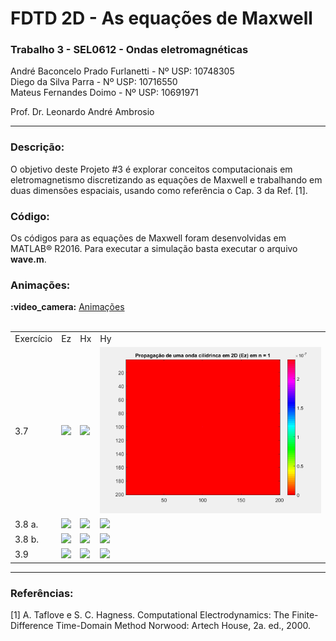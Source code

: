# FDTD 2D - As equações de Maxwell
<h3>Trabalho 3 - SEL0612 - Ondas eletromagnéticas</h3>

André Baconcelo Prado Furlanetti - Nº USP: 10748305 </br>
Diego da Silva Parra - Nº USP: 10716550</br>
Mateus Fernandes Doimo - Nº USP: 10691971</br>

<p>Prof. Dr. Leonardo André Ambrosio</p>
<hr>

<h3>Descrição:</h3>
<p>O objetivo deste Projeto #3 é explorar conceitos computacionais em eletromagnetismo discretizando as equações de Maxwell e trabalhando em duas dimensões espaciais, usando como referência o Cap. 3 da Ref. [1].</p>

<h3>Código:</h3>
<p>Os códigos para as equações de Maxwell foram desenvolvidas em MATLAB® R2016. Para executar a simulação basta executar o arquivo <b>wave.m</b>.</p>

<h3>Animações:</h3>
<b>:video_camera:</b> <a href="https://github.com/andrebpradof/maxwell-equations/tree/master/animacoes">Animações</a><br><br>
<table width="100%">
<tr>
    <td>Exercício</td>
    <td>Ez</td>
    <td>Hx</td>
    <td>Hy</td>
</tr>
<tr>
    <td>3.7</td>
    <td><img src="https://github.com/andrebpradof/maxwell-equations/blob/master/animacoes/3.7/3_7_Ez.gif"></td>
    <td><img src="https://github.com/andrebpradof/maxwell-equations/blob/master/animacoes/3.7/3_7_Hx.gif"></td>
    <td><img src="https://github.com/andrebpradof/maxwell-equations/blob/master/animacoes/3.7/3_7_Hy.gif"></td>
</tr>

<tr>
    <td>3.8 a.</td>
    <td><img src="https://github.com/andrebpradof/maxwell-equations/blob/master/animacoes/3.8/3_8_b_Ez.gif"></td>
    <td><img src="https://github.com/andrebpradof/maxwell-equations/blob/master/animacoes/3.8/3_8_b_Hx.gif"></td>
    <td><img src="https://github.com/andrebpradof/maxwell-equations/blob/master/animacoes/3.8/3_8_b_Hy.gif"></td>
</tr>

<tr>
    <td>3.8 b.</td>
    <td><img src="https://github.com/andrebpradof/maxwell-equations/blob/master/animacoes/3.8/3_8_b_Ez.gif"></td>
    <td><img src="https://github.com/andrebpradof/maxwell-equations/blob/master/animacoes/3.8/3_8_b_Hx.gif"></td>
    <td><img src="https://github.com/andrebpradof/maxwell-equations/blob/master/animacoes/3.8/3_8_b_Hy.gif"></td>
</tr>

<tr>
    <td>3.9</td>
    <td><img src="https://github.com/andrebpradof/maxwell-equations/blob/master/animacoes/3.9/3_9_Ez.gif"></td>
    <td><img src="https://github.com/andrebpradof/maxwell-equations/blob/master/animacoes/3.9/3_9_Hx.gif"></td>
    <td><img src="https://github.com/andrebpradof/maxwell-equations/blob/master/animacoes/3.9/3_9_Hy.gif"></td>
</tr>
</table>
<hr>
<h3>Referências:</h3>
[1] A. Taflove e S. C. Hagness. Computational Electrodynamics: The Finite-Difference Time-Domain Method Norwood: Artech House, 2a. ed., 2000.